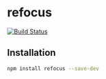 refocus
=======
[![Build Status](https://travis-ci.org/nearmap/refocus.svg?branch=master)](https://travis-ci.org/nearmap/refocus)


Installation
------------

```bash
npm install refocus --save-dev
```
